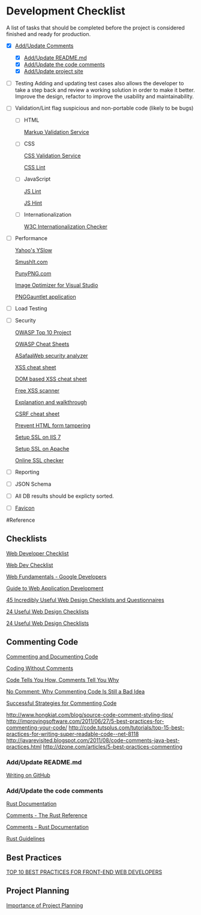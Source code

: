 # Development Checklist

A list of tasks that should be completed before the project is considered finished and ready for production.

  - [x] [Add/Update Comments](#commenting-code)
    - [x] [Add/Update README.md](#addupdate-readmemd)
    - [x] [Add/Update the code comments](#addupdate-the-code-comments)
    - [x] [Add/Update project site](//pages.github.com/#vanilla-step-1)
  - [ ] Testing
      Adding and updating test cases also allows the developer to take a step back and review a working solution in order to make it better.  Improve the design, refactor to improve the usability and maintainability.
  - [ ] Validation/Lint
    flag suspicious and non-portable code (likely to be bugs)
    - [ ] HTML

      [Markup Validation Service](//validator.w3.org/#validate_by_input+with_options)

    - [ ] CSS

      [CSS Validation Service](//jigsaw.w3.org/css-validator/#validate_by_input+with_options)

      [CSS Lint](http://csslint.net/)

    - [ ] JavaScript

      [JS Lint](http://jslint.org/)

      [JS Hint](http://jshint.com/)

    - [ ] Internationalization

      [W3C Internationalization Checker](//validator.w3.org/i18n-checker/#validate-by-upload+)

  - [ ] Performance

    [Yahoo's YSlow](http://yslow.org/)

    [SmushIt.com](http://www.imgopt.com)

    [PunyPNG.com](//punypng.com)

    [Image Optimizer for Visual Studio](//visualstudiogallery.msdn.microsoft.com/a56eddd3-d79b-48ac-8c8f-2db06ade77c3/)

    [PNGGauntlet application](http://pnggauntlet.com/)

  - [ ] Load Testing
  - [ ] Security

    [OWASP Top 10 Project](//www.owasp.org/index.php/Category:OWASP_Top_Ten_Project)

    [OWASP Cheat Sheets](//www.owasp.org/index.php/Cheat_Sheets)

    [ASafaaWeb security analyzer](//asafaweb.com/)

    [XSS cheat sheet](//www.owasp.org/index.php/XSS_(Cross_Site_Scripting)_Prevention_Cheat_Sheet)

    [DOM based XSS cheat sheet](//www.owasp.org/index.php/DOM_based_XSS_Prevention_Cheat_Sheet)

    [Free XSS scanner](//www.acunetix.com/cross-site-scripting/scanner/)

    [Explanation and walkthrough](//www.codinghorror.com/blog/2008/09/cross-site-request-forgeries-and-you.html)

    [CSRF cheat sheet](//www.owasp.org/index.php/Cross-Site_Request_Forgery_(CSRF)_Prevention_Cheat_Sheet)

    [Prevent HTML form tampering](http://advosys.ca/papers/web/60-form-tampering.html)

    [Setup SSL on IIS 7](//support.microsoft.com/kb/299875)

    [Setup SSL on Apache](//www.digicert.com/ssl-certificate-installation-apache.htm)

    [Online SSL checker](//certlogik.com/ssl-checker/)

  - [ ] Reporting
  - [ ] JSON Schema
  - [ ] All DB results should be explicty sorted.
  - [ ] [Favicon](//realfavicongenerator.net)

#Reference

## Checklists

  [Web Developer Checklist](//webdevchecklist.com/)

  [Web Dev Checklist](//trello.com/b/hkC4B6HA/web-dev-checklist)

  [Web Fundamentals - Google Developers](//developers.google.com/web/fundamentals/?hl=en)

  [Guide to Web Application Development](//www.comentum.com/guide-to-web-application-development.html)

  [45 Incredibly Useful Web Design Checklists and Questionnaires](//www.smashingmagazine.com/2009/06/45-incredibly-useful-web-design-checklists-and-questionnaires/)

  [24 Useful Web Design Checklists](//www.yoarts.com/web-design-checklists/)

  [24 Useful Web Design Checklists](//www2.cdc.gov/cdcup/library/practices_guides/CDC_UP_Project_Close-Out_Practices_Guide.pdf)

## Commenting Code

  [Commenting and Documenting Code](//rusticcoder.github.io/archives/commenting-and-documenting-code.html)

  [Coding Without Comments](//blog.codinghorror.com/coding-without-comments/)

  [Code Tells You How, Comments Tell You Why](//blog.codinghorror.com/code-tells-you-how-comments-tell-you-why/)

  [No Comment: Why Commenting Code Is Still a Bad Idea](//visualstudiomagazine.com/articles/2013/07/26/why-commenting-code-is-still-bad.aspx)

  [Successful Strategies for Commenting Code](//www.particletree.com/features/successful-strategies-for-commenting-code/)

  http://www.hongkiat.com/blog/source-code-comment-styling-tips/
  http://improvingsoftware.com/2011/06/27/5-best-practices-for-commenting-your-code/
  http://code.tutsplus.com/tutorials/top-15-best-practices-for-writing-super-readable-code--net-8118
  http://javarevisited.blogspot.com/2011/08/code-comments-java-best-practices.html
  http://dzone.com/articles/5-best-practices-commenting

### Add/Update README.md

  [Writing on GitHub](//help.github.com/categories/writing-on-github/)

### Add/Update the code comments

  [Rust Documentation](//doc.rust-lang.org/book/documentation.html)

  [Comments - The Rust Reference](//doc.rust-lang.org/reference.html#comments)

  [Comments - Rust Documentation](//doc.rust-lang.org/book/comments.html)

  [Rust Guidelines](//aturon.github.io/style/whitespace.html)

## Best Practices

  [TOP 10 BEST PRACTICES FOR FRONT-END WEB DEVELOPERS](//www.catswhocode.com/blog/top-10-best-practices-for-front-end-web-developers)

## Project Planning

  [Importance of Project Planning](//academicsuccess.interactivityfoundationwiki.wikispaces.net/Importance+of+Project+Planning)
